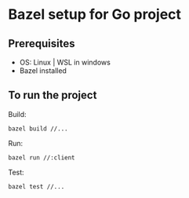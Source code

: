 # Bazel setup for Go project
## Prerequisites
- OS: Linux | WSL in windows
- Bazel installed

## To run the project
Build: 
```
bazel build //...

```
Run:
```
bazel run //:client
```
Test:
```
bazel test //...
```
